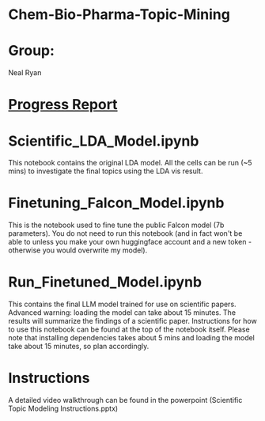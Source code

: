 # Chem-Bio-Pharma-Topic-Mining

# Group:
Neal Ryan

# [Progress Report](https://github.com/NealRyan/Scientific-Topic-Mining/blob/main/Data%20prep.ipynb)

# Scientific_LDA_Model.ipynb 
This notebook contains the original LDA model. All the cells can be run (~5 mins) to investigate the final topics using the LDA vis result.

# Finetuning_Falcon_Model.ipynb 
This is the notebook used to fine tune the public Falcon model (7b parameters). You do not need to run this notebook (and in fact won't be able to unless you make your own huggingface account and a new token - otherwise you would overwrite my model).

# Run_Finetuned_Model.ipynb 
This contains the final LLM model trained for use on scientific papers. Advanced warning: loading the model can take about 15 minutes. The results will summarize the findings of a scientific paper. Instructions for how to use this notebook can be found at the top of the notebook itself. Please note that installing dependencies takes about 5 mins and loading the model take about 15 minutes, so plan accordingly.

# Instructions
A detailed video walkthrough can be found in the powerpoint (Scientific Topic Modeling Instructions.pptx)
